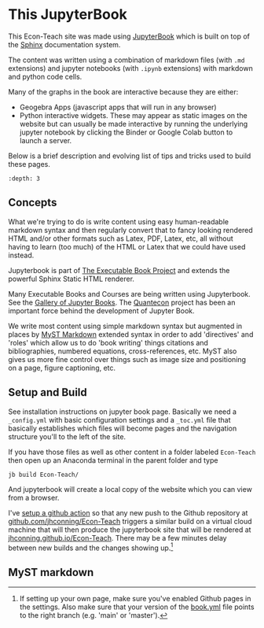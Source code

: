 # This JupyterBook

This Econ-Teach site was made using [JupyterBook](https://jupyterbook.org/intro.html) which is built on top of the [Sphinx](https://www.sphinx-doc.org/en/master/) documentation system. 

The content was written using a combination of markdown files (with `.md` extensions) and jupyter notebooks (with `.ipynb` extensions) with markdown and python code cells.  

Many of the graphs in the book are interactive because they are either:
- Geogebra Apps (javascript apps that will run in any browser) 
- Python interactive widgets.  These may appear as static images on the website but can usually be made interactive by running the underlying jupyter notebook by clicking the Binder or Google Colab button to launch a server.


Below is a brief description and evolving list of tips and tricks used to build these pages.

```{contents}
:depth: 3
```

## Concepts

What we're trying to do is write content using easy human-readable markdown syntax and then regularly convert that to fancy looking rendered HTML and/or other formats such as Latex, PDF, Latex, etc, all without having to learn (too much) of the HTML or Latex that we could have used instead.

Jupyterbook is part of [The Executable Book Project](https://executablebooks.org/en/latest/) and extends the powerful Sphinx Static HTML renderer.

Many Executable Books and Courses are being written using Jupyterbook. See the [Gallery of Jupyter Books](https://executablebooks.org/en/latest/gallery.html).  The [Quantecon](https://quantecon.org/) project has been an important force behind the development of Jupyter Book.

We write most content using simple markdown syntax but augmented in places by [MyST Markdown](https://jupyterbook.org/content/myst.html) extended syntax in order to add 'directives' and 'roles' which allow us to do 'book writing' things citations and bibliographies, numbered equations, cross-references, etc. MyST also gives us more fine control over things such as image size and positioning on a page, figure captioning, etc.

## Setup and Build

See installation instructions on jupyter book page.  Basically we need a `_config.yml` with basic configuration settings and a `_toc.yml` file that basically establishes which files will become pages and the navigation structure you'll to the left of the site.

If you have those files as well as other content in a folder labeled `Econ-Teach` then open up an Anaconda terminal in the parent folder and type

`jb build Econ-Teach/`

And jupyterbook will create a local copy of the website which you can view from a browser.  

I've [setup a github action](https://jupyterbook.org/publish/gh-pages.html#automatically-host-your-book-with-github-actions) so that any new push to the Github repository at [github.com/jhconning/Econ-Teach](https://github.com/jhconning/Econ-Teach) triggers a similar build on a virtual cloud machine that will then produce the jupyterbook site that will be rendered at [jhconning.github.io/Econ-Teach](https://jhconning.github.io/Econ-Teach).  There may be a few minutes delay between new builds and the changes showing up.[^1]


## MyST markdown



[^1]: If setting up your own page, make sure you've enabled Github pages in the settings.  Also make sure that your version of the [book.yml](https://github.com/jhconning/Econ-Teach/blob/master/.github/workflows/book.yml) file points to the right branch (e.g. 'main' or 'master').